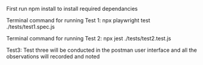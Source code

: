 First run npm install to install required dependancies

Terminal command for running Test 1: npx playwright test ./tests/test1.spec.js

Terminal command for running Test 2: npx jest ./tests/test2.test.js

Test3: Test three will be conducted in the postman user interface and all the observations will recorded and noted
